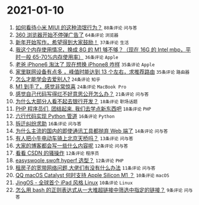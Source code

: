 # 2021-01-10

1. [如何看待小米 MIUI 的这种流氓行为？](https://www.v2ex.com/t/743466) `88条评论` `问与答`
1. [360 浏览器开始不停弹广告了](https://www.v2ex.com/t/743487) `64条评论` `浏览器`
1. [新年开始写作，希望得到大家鼓励！](https://www.v2ex.com/t/743484) `37条评论` `生活`
1. [我这个内存使用情况，换成 8G 的 M1 够不够？（现在 16G 的 Intel mbp，平时一般 65-70%内存使用率）](https://www.v2ex.com/t/743470) `36条评论` `Apple`
1. [老爸 iPhone6 淘汰了 现在想换 iPhone8 咋样](https://www.v2ex.com/t/743490) `35条评论` `Apple`
1. [家里联网设备有点多 ，峰值时能达到 13 个左右，求推荐路由](https://www.v2ex.com/t/743514) `35条评论` `路由器`
1. [怎么才能学会去爱别人?](https://www.v2ex.com/t/743517) `24条评论` `知乎`
1. [M1 到手了，感觉非常惊喜](https://www.v2ex.com/t/743507) `24条评论` `MacBook Pro`
1. [感觉自己代码写得烂不好意思公开怎么办？](https://www.v2ex.com/t/743576) `21条评论` `问与答`
1. [为什么大部分人看不起去银行开发？](https://www.v2ex.com/t/743567) `18条评论` `职场话题`
1. [PHP 程序员们, 团结起来, 我们去学点新东西吧](https://www.v2ex.com/t/743513) `18条评论` `PHP`
1. [六行代码实现 Python 管道](https://www.v2ex.com/t/743574) `16条评论` `Python`
1. [拆迁纠纷求助](https://www.v2ex.com/t/743500) `16条评论` `问与答`
1. [为什么主流的国内的即使通讯工具都抛弃 Web 端了](https://www.v2ex.com/t/743569) `14条评论` `问与答`
1. [有人把小牛电动车骑上北京天桥吗？](https://www.v2ex.com/t/743471) `13条评论` `问与答`
1. [大家的博客都会写一些什么内容呢](https://www.v2ex.com/t/743583) `12条评论` `问与答`
1. [看看 CSDN 的骚操作](https://www.v2ex.com/t/743494) `12条评论` `程序员`
1. [easyswoole,swoft,hyperf 选型？](https://www.v2ex.com/t/743468) `12条评论` `PHP`
1. [租房子的宽带网络问题,大佬们有没有什么办法](https://www.v2ex.com/t/743562) `11条评论` `问与答`
1. [QQ macOS Catalyst 何时支持 Apple Silicon M1 ？](https://www.v2ex.com/t/743520) `10条评论` `macOS`
1. [JingOS - 全球首个 iPad 风格 Linux](https://www.v2ex.com/t/743482) `10条评论` `Linux`
1. [怎么用 bash 的正则表达式从一大堆超链接中筛选中指定的链接？](https://www.v2ex.com/t/743522) `9条评论` `问与答`
